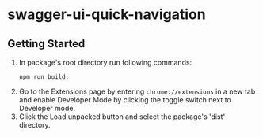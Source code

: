 # swagger-ui-quick-navigation

## Getting Started

1. In package's root directory run following commands:
   ```
   npm run build;
   ```
2. Go to the Extensions page by entering `chrome://extensions` in a new tab and enable Developer Mode by clicking the toggle switch next to Developer mode.
3. Click the Load unpacked button and select the package's 'dist' directory.
